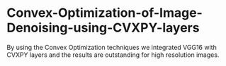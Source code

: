# Convex-Optimization-of-Image-Denoising-using-CVXPY-layers
By using the Convex Optimization techniques we integrated VGG16 with CVXPY layers and the results are outstanding for high resolution images.
